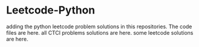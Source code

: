 # Leetcode-Python
adding the python leetcode problem solutions in this repositories. 
The code files are here.
all CTCI problems solutions are here.
some leetcode solutions are here.














































































































































































